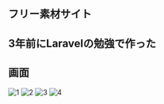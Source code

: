 ## フリー素材サイト

## 3年前にLaravelの勉強で作った

## 画面

![1](https://user-images.githubusercontent.com/50411820/194236071-4e036e46-e1e5-481c-b1e5-e96149ed023e.png)
![2](https://user-images.githubusercontent.com/50411820/194236146-77fdc14b-4dd7-4f43-9e10-e9651e73f41f.png)
![3](https://user-images.githubusercontent.com/50411820/194236161-03cf3023-b09b-46d6-90ca-2b64bad376c8.jpg)
![4](https://user-images.githubusercontent.com/50411820/194236170-251df68f-c4c8-4883-b411-a54a56be00a2.jpg)
